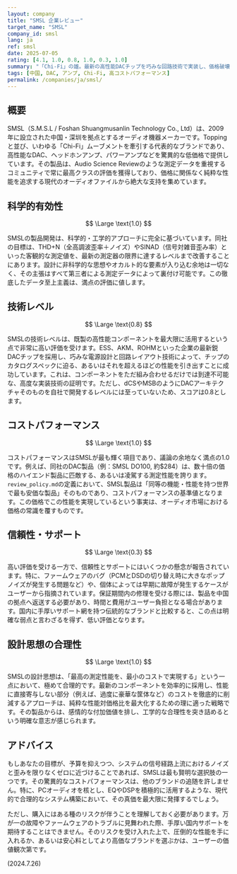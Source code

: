 ```yaml
---
layout: company
title: "SMSL 企業レビュー"
target_name: "SMSL"
company_id: smsl
lang: ja
ref: smsl
date: 2025-07-05
rating: [4.1, 1.0, 0.8, 1.0, 0.3, 1.0]
summary: "「Chi-Fi」の雄。最新の高性能DACチップを巧みな回路技術で実装し、価格破壊とも言えるコストで世界最高水準の測定性能を実現する。その製品は、客観的なデータを重視するオーディオファイルにとっての標準器となりつつある。しかし、その圧倒的な価格性能比の裏側で、ファームウェアの安定性や長期的なサポート体制にはいくつかの懸念も報告されている。諸刃の剣を理解して使いこなす覚悟が求められるブランド。"
tags: [中国, DAC, アンプ, Chi-Fi, 高コストパフォーマンス]
permalink: /companies/ja/smsl/
---
```


## 概要

SMSL（S.M.S.L / Foshan Shuangmusanlin Technology Co., Ltd）は、2009年に設立された中国・深圳を拠点とするオーディオ機器メーカーです。Toppingと並び、いわゆる「Chi-Fi」ムーブメントを牽引する代表的なブランドであり、高性能なDAC、ヘッドホンアンプ、パワーアンプなどを驚異的な低価格で提供しています。その製品は、Audio Science Reviewのような測定データを重視するコミュニティで常に最高クラスの評価を獲得しており、価格に関係なく純粋な性能を追求する現代のオーディオファイルから絶大な支持を集めています。

## 科学的有効性

$$ \Large \text{1.0} $$

SMSLの製品開発は、科学的・工学的アプローチに完全に基づいています。同社の目標は、THD+N（全高調波歪率＋ノイズ）やSINAD（信号対雑音歪み率）といった客観的な測定値を、最新の測定器の限界に達するレベルまで改善することにあります。設計に非科学的な思想やオカルト的な要素が入り込む余地は一切なく、その主張はすべて第三者による測定データによって裏付け可能です。この徹底したデータ至上主義は、満点の評価に値します。

## 技術レベル

$$ \Large \text{0.8} $$

SMSLの技術レベルは、既製の高性能コンポーネントを最大限に活用するという点で非常に高い評価を受けます。ESS、AKM、ROHMといった企業の最新鋭DACチップを採用し、巧みな電源設計と回路レイアウト技術によって、チップのカタログスペックに迫る、あるいはそれを超えるほどの性能を引き出すことに成功しています。これは、コンポーネントをただ組み合わせるだけでは到達不可能な、高度な実装技術の証明です。ただし、dCSやMSBのようにDACアーキテクチャそのものを自社で開発するレベルには至っていないため、スコアは0.8とします。

## コストパフォーマンス

$$ \Large \text{1.0} $$

コストパフォーマンスはSMSLが最も輝く項目であり、議論の余地なく満点の1.0です。例えば、同社のDAC製品（例：SMSL DO100, 約$284）は、数十倍の価格のハイエンド製品に匹敵する、あるいは凌駕する測定性能を誇ります。`review_policy.md`の定義において、SMSL製品は「同等の機能・性能を持つ世界で最も安価な製品」そのものであり、コストパフォーマンスの基準値となります。この価格でこの性能を実現しているという事実は、オーディオ市場における価格の常識を覆すものです。

## 信頼性・サポート

$$ \Large \text{0.3} $$

高い評価を受ける一方で、信頼性とサポートにはいくつかの懸念が報告されています。特に、ファームウェアのバグ（PCMとDSDの切り替え時に大きなポップノイズが発生する問題など）や、個体によっては早期に故障が発生するケースがユーザーから指摘されています。保証期間内の修理を受ける際には、製品を中国の拠点へ返送する必要があり、時間と費用がユーザー負担となる場合があります。国内に手厚いサポート網を持つ伝統的なブランドと比較すると、この点は明確な弱点と言わざるを得ず、低い評価となります。

## 設計思想の合理性

$$ \Large \text{1.0} $$

SMSLの設計思想は、「最高の測定性能を、最小のコストで実現する」という一点において、極めて合理的です。最新のコンポーネントを効率的に採用し、性能に直接寄与しない部分（例えば、過度に豪華な筐体など）のコストを徹底的に削減するアプローチは、純粋な性能対価格比を最大化するための理に適った戦略です。その製品からは、感情的な付加価値を排し、工学的な合理性を突き詰めるという明確な意志が感じられます。

## アドバイス

もしあなたの目標が、予算を抑えつつ、システムの信号経路上流におけるノイズと歪みを限りなくゼロに近づけることであれば、SMSLは最も賢明な選択肢の一つです。その驚異的なコストパフォーマンスは、他のブランドの追随を許しません。特に、PCオーディオを核とし、EQやDSPを積極的に活用するような、現代的で合理的なシステム構築において、その真価を最大限に発揮するでしょう。

ただし、購入にはある種のリスクが伴うことを理解しておく必要があります。万が一の故障やファームウェアのトラブルに見舞われた際、手厚い国内サポートを期待することはできません。そのリスクを受け入れた上で、圧倒的な性能を手に入れるか、あるいは安心料としてより高価なブランドを選ぶかは、ユーザーの価値観次第です。

(2024.7.26)
